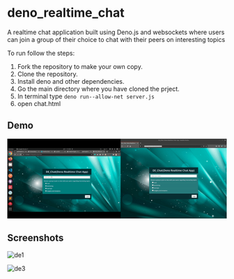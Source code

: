 # deno_realtime_chat
A realtime chat application built using Deno.js and websockets where users can join a group of their choice to chat with their peers on interesting topics


To run follow the steps:

1. Fork the repository to make your own copy.
2. Clone the repository.
3. Install deno and other dependencies.
4. Go the main directory where you have cloned the prject.
5. In terminal type  `deno run--allow-net server.js`
6. open chat.html

## Demo 

![sample_gif](https://raw.githubusercontent.com/yashraj2312/deno_realtime_chat/master/dechat.gif)


## Screenshots

![de1](https://user-images.githubusercontent.com/48771399/86482481-a6761f00-bd6f-11ea-9442-1d0336c17e70.png)

![de3](https://user-images.githubusercontent.com/48771399/86482488-aa09a600-bd6f-11ea-95ee-886738ee072b.png)

